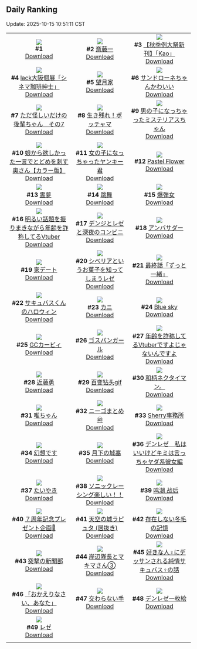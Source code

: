 ## Daily Ranking
Update: 2025-10-15 10:51:11 CST

|      |      |      |
| :----: | :----: | :----: |
| ![](https://s.pximg.net/common/images/limit_unviewable_s.png)<br>**#1** [](https://www.pixiv.net/artworks/136197745)<br>[Download](https://s.pximg.net/common/images/limit_unviewable_s.png) | ![](https://i.pixiv.re/c/240x480/img-master/img/2025/10/13/00/00/17/136201027_p0_master1200.jpg)<br>**#2** [斎藤一](https://www.pixiv.net/artworks/136201027)<br>[Download](https://i.pixiv.re/img-original/img/2025/10/13/00/00/17/136201027_p0.jpg) | ![](https://i.pixiv.re/c/240x480/img-master/img/2025/10/12/00/00/57/136156571_p0_master1200.jpg)<br>**#3** [【秋季例大祭新刊】「Kao」](https://www.pixiv.net/artworks/136156571)<br>[Download](https://i.pixiv.re/img-original/img/2025/10/12/00/00/57/136156571_p0.jpg) |
| ![](https://i.pixiv.re/c/240x480/img-master/img/2025/10/13/00/00/15/136201011_p0_master1200.jpg)<br>**#4** [lack大阪個展「シネマ珈琲紳士」](https://www.pixiv.net/artworks/136201011)<br>[Download](https://i.pixiv.re/img-original/img/2025/10/13/00/00/15/136201011_p0.jpg) | ![](https://i.pixiv.re/c/240x480/img-master/img/2025/10/13/17/16/49/136227044_p0_master1200.jpg)<br>**#5** [望月家](https://www.pixiv.net/artworks/136227044)<br>[Download](https://i.pixiv.re/img-original/img/2025/10/13/17/16/49/136227044_p0.jpg) | ![](https://i.pixiv.re/c/240x480/img-master/img/2025/10/12/00/00/15/136156397_p0_master1200.jpg)<br>**#6** [サンドローネちゃんかわいい](https://www.pixiv.net/artworks/136156397)<br>[Download](https://i.pixiv.re/img-original/img/2025/10/12/00/00/15/136156397_p0.png) |
| ![](https://i.pixiv.re/c/240x480/img-master/img/2025/10/12/09/47/50/136169679_p0_master1200.jpg)<br>**#7** [ただ怪しいだけの後輩ちゃん　その7](https://www.pixiv.net/artworks/136169679)<br>[Download](https://i.pixiv.re/img-original/img/2025/10/12/09/47/50/136169679_p0.png) | ![](https://i.pixiv.re/c/240x480/img-master/img/2025/10/13/14/54/55/136222800_p0_master1200.jpg)<br>**#8** [生き残れ！ポッチャマ](https://www.pixiv.net/artworks/136222800)<br>[Download](https://i.pixiv.re/img-original/img/2025/10/13/14/54/55/136222800_p0.jpg) | ![](https://i.pixiv.re/c/240x480/img-master/img/2025/10/12/00/00/29/136156477_p0_master1200.jpg)<br>**#9** [男の子になっちゃったミステリアスちゃん](https://www.pixiv.net/artworks/136156477)<br>[Download](https://i.pixiv.re/img-original/img/2025/10/12/00/00/29/136156477_p0.jpg) |
| ![](https://i.pixiv.re/c/240x480/img-master/img/2025/10/12/00/02/11/136156724_p0_master1200.jpg)<br>**#10** [娘から欲しかった一言でとどめを刺す奥さん【カラー版】](https://www.pixiv.net/artworks/136156724)<br>[Download](https://i.pixiv.re/img-original/img/2025/10/12/00/02/11/136156724_p0.jpg) | ![](https://i.pixiv.re/c/240x480/img-master/img/2025/10/13/00/00/31/136201115_p0_master1200.jpg)<br>**#11** [女の子になっちゃったヤンキー君](https://www.pixiv.net/artworks/136201115)<br>[Download](https://i.pixiv.re/img-original/img/2025/10/13/00/00/31/136201115_p0.jpg) | ![](https://i.pixiv.re/c/240x480/img-master/img/2025/10/12/01/06/48/136159613_p0_master1200.jpg)<br>**#12** [Pastel Flower](https://www.pixiv.net/artworks/136159613)<br>[Download](https://i.pixiv.re/img-original/img/2025/10/12/01/06/48/136159613_p0.png) |
| ![](https://i.pixiv.re/c/240x480/img-master/img/2025/10/12/00/30/04/136158132_p0_master1200.jpg)<br>**#13** [霊夢](https://www.pixiv.net/artworks/136158132)<br>[Download](https://i.pixiv.re/img-original/img/2025/10/12/00/30/04/136158132_p0.jpg) | ![](https://i.pixiv.re/c/240x480/img-master/img/2025/10/12/12/25/13/136173925_p0_master1200.jpg)<br>**#14** [跳舞](https://www.pixiv.net/artworks/136173925)<br>[Download](https://i.pixiv.re/img-original/img/2025/10/12/12/25/13/136173925_p0.jpg) | ![](https://i.pixiv.re/c/240x480/img-master/img/2025/10/13/00/00/20/136201051_p0_master1200.jpg)<br>**#15** [爆弾女](https://www.pixiv.net/artworks/136201051)<br>[Download](https://i.pixiv.re/img-original/img/2025/10/13/00/00/20/136201051_p0.jpg) |
| ![](https://i.pixiv.re/c/240x480/img-master/img/2025/10/12/21/22/25/136193087_p0_master1200.jpg)<br>**#16** [明るい話題を振りまきながら年齢を詐称してるVtuber](https://www.pixiv.net/artworks/136193087)<br>[Download](https://i.pixiv.re/img-original/img/2025/10/12/21/22/25/136193087_p0.png) | ![](https://i.pixiv.re/c/240x480/img-master/img/2025/10/13/00/13/36/136202081_p0_master1200.jpg)<br>**#17** [デンジとレゼと深夜のコンビニ](https://www.pixiv.net/artworks/136202081)<br>[Download](https://i.pixiv.re/img-original/img/2025/10/13/00/13/36/136202081_p0.png) | ![](https://i.pixiv.re/c/240x480/img-master/img/2025/10/12/01/20/41/136160081_p0_master1200.jpg)<br>**#18** [アンバサダー](https://www.pixiv.net/artworks/136160081)<br>[Download](https://i.pixiv.re/img-original/img/2025/10/12/01/20/41/136160081_p0.png) |
| ![](https://i.pixiv.re/c/240x480/img-master/img/2025/10/12/15/27/17/136179049_p0_master1200.jpg)<br>**#19** [家デート](https://www.pixiv.net/artworks/136179049)<br>[Download](https://i.pixiv.re/img-original/img/2025/10/12/15/27/17/136179049_p0.png) | ![](https://i.pixiv.re/c/240x480/img-master/img/2025/10/12/03/19/52/136163001_p0_master1200.jpg)<br>**#20** [シベリアというお菓子を知ってしまうレゼ](https://www.pixiv.net/artworks/136163001)<br>[Download](https://i.pixiv.re/img-original/img/2025/10/12/03/19/52/136163001_p0.jpg) | ![](https://i.pixiv.re/c/240x480/img-master/img/2025/10/13/20/46/55/136235444_p0_master1200.jpg)<br>**#21** [最終話「ずっと一緒」](https://www.pixiv.net/artworks/136235444)<br>[Download](https://i.pixiv.re/img-original/img/2025/10/13/20/46/55/136235444_p0.jpg) |
| ![](https://i.pixiv.re/c/240x480/img-master/img/2025/10/12/17/30/25/136182931_p0_master1200.jpg)<br>**#22** [サキュバスくんのハロウィン](https://www.pixiv.net/artworks/136182931)<br>[Download](https://i.pixiv.re/img-original/img/2025/10/12/17/30/25/136182931_p0.png) | ![](https://i.pixiv.re/c/240x480/img-master/img/2025/10/12/22/20/35/136195992_p0_master1200.jpg)<br>**#23** [カニ](https://www.pixiv.net/artworks/136195992)<br>[Download](https://i.pixiv.re/img-original/img/2025/10/12/22/20/35/136195992_p0.png) | ![](https://i.pixiv.re/c/240x480/img-master/img/2025/10/13/13/55/15/136221138_p0_master1200.jpg)<br>**#24** [Blue sky](https://www.pixiv.net/artworks/136221138)<br>[Download](https://i.pixiv.re/img-original/img/2025/10/13/13/55/15/136221138_p0.jpg) |
| ![](https://i.pixiv.re/c/240x480/img-master/img/2025/10/12/22/24/23/136196181_p0_master1200.jpg)<br>**#25** [GCカービィ](https://www.pixiv.net/artworks/136196181)<br>[Download](https://i.pixiv.re/img-original/img/2025/10/12/22/24/23/136196181_p0.jpg) | ![](https://i.pixiv.re/c/240x480/img-master/img/2025/10/12/19/35/46/136188095_p0_master1200.jpg)<br>**#26** [ゴスパンガール](https://www.pixiv.net/artworks/136188095)<br>[Download](https://i.pixiv.re/img-original/img/2025/10/12/19/35/46/136188095_p0.png) | ![](https://i.pixiv.re/c/240x480/img-master/img/2025/10/13/21/57/57/136239077_p0_master1200.jpg)<br>**#27** [年齢を詐称してるVtuberですよじゃないんですよ](https://www.pixiv.net/artworks/136239077)<br>[Download](https://i.pixiv.re/img-original/img/2025/10/13/21/57/57/136239077_p0.png) |
| ![](https://i.pixiv.re/c/240x480/img-master/img/2025/10/12/15/09/12/136178609_p0_master1200.jpg)<br>**#28** [近藤勇](https://www.pixiv.net/artworks/136178609)<br>[Download](https://i.pixiv.re/img-original/img/2025/10/12/15/09/12/136178609_p0.png) | ![](https://i.pixiv.re/c/240x480/img-master/img/2025/10/12/00/42/35/136158677_master1200.jpg)<br>**#29** [百变钻头gif](https://www.pixiv.net/artworks/136158677)<br>[Download](https://www.pixiv.net/artworks/136158677) | ![](https://i.pixiv.re/c/240x480/img-master/img/2025/10/13/18/58/24/136230728_p0_master1200.jpg)<br>**#30** [和柄ネクタイマン。](https://www.pixiv.net/artworks/136230728)<br>[Download](https://i.pixiv.re/img-original/img/2025/10/13/18/58/24/136230728_p0.jpg) |
| ![](https://i.pixiv.re/c/240x480/img-master/img/2025/10/13/00/02/04/136201363_p0_master1200.jpg)<br>**#31** [唯ちゃん](https://www.pixiv.net/artworks/136201363)<br>[Download](https://i.pixiv.re/img-original/img/2025/10/13/00/02/04/136201363_p0.png) | ![](https://i.pixiv.re/c/240x480/img-master/img/2025/10/13/17/45/29/136227909_p0_master1200.jpg)<br>**#32** [ニーゴまとめ㊵](https://www.pixiv.net/artworks/136227909)<br>[Download](https://i.pixiv.re/img-original/img/2025/10/13/17/45/29/136227909_p0.jpg) | ![](https://i.pixiv.re/c/240x480/img-master/img/2025/10/13/15/25/35/136221509_p0_master1200.jpg)<br>**#33** [Sherry事務所](https://www.pixiv.net/artworks/136221509)<br>[Download](https://i.pixiv.re/img-original/img/2025/10/13/15/25/35/136221509_p0.png) |
| ![](https://i.pixiv.re/c/240x480/img-master/img/2025/10/13/20/16/52/136234157_p0_master1200.jpg)<br>**#34** [幻想です](https://www.pixiv.net/artworks/136234157)<br>[Download](https://i.pixiv.re/img-original/img/2025/10/13/20/16/52/136234157_p0.jpg) | ![](https://i.pixiv.re/c/240x480/img-master/img/2025/10/12/21/19/09/136192928_p0_master1200.jpg)<br>**#35** [月下の城塞](https://www.pixiv.net/artworks/136192928)<br>[Download](https://i.pixiv.re/img-original/img/2025/10/12/21/19/09/136192928_p0.jpg) | ![](https://i.pixiv.re/c/240x480/img-master/img/2025/10/12/23/10/00/136198519_p0_master1200.jpg)<br>**#36** [デンレゼ　私はいいけどキミは言っちゃヤダ系彼女編](https://www.pixiv.net/artworks/136198519)<br>[Download](https://i.pixiv.re/img-original/img/2025/10/12/23/10/00/136198519_p0.jpg) |
| ![](https://i.pixiv.re/c/240x480/img-master/img/2025/10/13/03/02/20/136207477_p0_master1200.jpg)<br>**#37** [たいやき](https://www.pixiv.net/artworks/136207477)<br>[Download](https://i.pixiv.re/img-original/img/2025/10/13/03/02/20/136207477_p0.jpg) | ![](https://i.pixiv.re/c/240x480/img-master/img/2025/10/12/00/30/02/136158110_p0_master1200.jpg)<br>**#38** [ソニックレーシング楽しい！！](https://www.pixiv.net/artworks/136158110)<br>[Download](https://i.pixiv.re/img-original/img/2025/10/12/00/30/02/136158110_p0.jpg) | ![](https://i.pixiv.re/c/240x480/img-master/img/2025/10/12/10/29/13/136170718_p0_master1200.jpg)<br>**#39** [鸣潮 战后](https://www.pixiv.net/artworks/136170718)<br>[Download](https://i.pixiv.re/img-original/img/2025/10/12/10/29/13/136170718_p0.jpg) |
| ![](https://i.pixiv.re/c/240x480/img-master/img/2025/10/12/12/06/21/136173397_p0_master1200.jpg)<br>**#40** [７周年記念プレゼント企画🎁](https://www.pixiv.net/artworks/136173397)<br>[Download](https://i.pixiv.re/img-original/img/2025/10/12/12/06/21/136173397_p0.jpg) | ![](https://i.pixiv.re/c/240x480/img-master/img/2025/10/13/01/02/07/136204197_p0_master1200.jpg)<br>**#41** [天空の城ラピュタ (居抜き)](https://www.pixiv.net/artworks/136204197)<br>[Download](https://i.pixiv.re/img-original/img/2025/10/13/01/02/07/136204197_p0.png) | ![](https://i.pixiv.re/c/240x480/img-master/img/2025/10/12/10/06/12/136170163_p0_master1200.jpg)<br>**#42** [存在しない冬毛の記憶](https://www.pixiv.net/artworks/136170163)<br>[Download](https://i.pixiv.re/img-original/img/2025/10/12/10/06/12/136170163_p0.jpg) |
| ![](https://i.pixiv.re/c/240x480/img-master/img/2025/10/12/00/00/20/136156425_p0_master1200.jpg)<br>**#43** [突撃の新聞部](https://www.pixiv.net/artworks/136156425)<br>[Download](https://i.pixiv.re/img-original/img/2025/10/12/00/00/20/136156425_p0.jpg) | ![](https://i.pixiv.re/c/240x480/img-master/img/2025/10/12/21/18/37/136192898_p0_master1200.jpg)<br>**#44** [岸辺隊長とマキマさん③](https://www.pixiv.net/artworks/136192898)<br>[Download](https://i.pixiv.re/img-original/img/2025/10/12/21/18/37/136192898_p0.jpg) | ![](https://i.pixiv.re/c/240x480/img-master/img/2025/10/13/19/07/04/136186425_p0_master1200.jpg)<br>**#45** [好きな人♀にデッサンされる純情サキュバス♀の話](https://www.pixiv.net/artworks/136186425)<br>[Download](https://i.pixiv.re/img-original/img/2025/10/13/19/07/04/136186425_p0.jpg) |
| ![](https://i.pixiv.re/c/240x480/img-master/img/2025/10/12/21/29/16/136193402_p0_master1200.jpg)<br>**#46** [「おかえりなさい、あなた」](https://www.pixiv.net/artworks/136193402)<br>[Download](https://i.pixiv.re/img-original/img/2025/10/12/21/29/16/136193402_p0.jpg) | ![](https://i.pixiv.re/c/240x480/img-master/img/2025/10/12/20/57/13/136191677_p0_master1200.jpg)<br>**#47** [交わらない手](https://www.pixiv.net/artworks/136191677)<br>[Download](https://i.pixiv.re/img-original/img/2025/10/12/20/57/13/136191677_p0.png) | ![](https://i.pixiv.re/c/240x480/img-master/img/2025/10/13/04/16/00/136208748_p0_master1200.jpg)<br>**#48** [デンレゼ一枚絵](https://www.pixiv.net/artworks/136208748)<br>[Download](https://i.pixiv.re/img-original/img/2025/10/13/04/16/00/136208748_p0.jpg) |
| ![](https://i.pixiv.re/c/240x480/img-master/img/2025/10/12/00/54/40/136159102_p0_master1200.jpg)<br>**#49** [レゼ](https://www.pixiv.net/artworks/136159102)<br>[Download](https://i.pixiv.re/img-original/img/2025/10/12/00/54/40/136159102_p0.jpg) |
|      |      |
